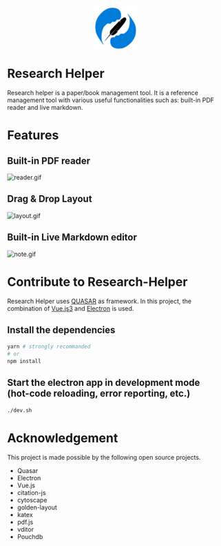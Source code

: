 <p align="center">
<img src="./logo.svg" 
style="width: 100px; vertical-align:middle">
</p>

# Research Helper

Research helper is a paper/book management tool. It is a reference management tool with various useful functionalities such as: built-in PDF reader and live markdown.

# Features

## Built-in PDF reader

![reader.gif](./reader.gif)

## Drag & Drop Layout

![layout.gif](./layout.gif)

## Built-in Live Markdown editor

![note.gif](./note.gif)

# Contribute to Research-Helper

Research Helper uses [QUASAR](https://quasar.dev) as framework. In this project, the combination of [Vue.js3](https://vuejs.org) and [Electron](https://www.electronjs.org) is used.

## Install the dependencies

```bash
yarn # strongly recommanded
# or
npm install
```

## Start the electron app in development mode (hot-code reloading, error reporting, etc.)

```bash
./dev.sh
```

# Acknowledgement

This project is made possible by the following open source projects.

- Quasar
- Electron
- Vue.js
- citation-js
- cytoscape
- golden-layout
- katex
- pdf.js
- vditor
- Pouchdb
